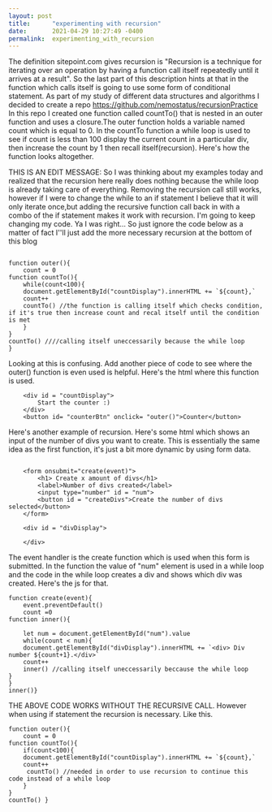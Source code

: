 ```yaml
---
layout: post
title:      "experimenting with recursion"
date:       2021-04-29 10:27:49 -0400
permalink:  experimenting_with_recursion
---
```



The definition sitepoint.com gives recursion is "Recursion is a technique for iterating over an operation by having a function call itself repeatedly until it arrives at a result". So the last part of this description hints at that in the function which calls itself is going to use some form of conditional statement. As part of my study of different data structures and algorithms I decided to create a repo https://github.com/nemostatus/recursionPractice In this repo I created one function called countTo() that is nested in an outer function and uses a closure.The outer function holds a variable named count which is equal to 0. In the countTo function a while loop is used to see if count is less than 100 display the current count in a particular div, then increase the count by 1 then recall itself(recursion). Here's how the function looks altogether.

THIS IS AN EDIT MESSAGE: So I was thinking about my examples today and realized that the recursion here really does nothing because the while loop is already taking care of everything. Removing the recursion call still works, however if I were to change the while to an if statement I believe that it will only iterate once,but adding the recursive function call back in with a combo of the if statement makes it work with recursion. I'm going to keep changing my code. Ya I was right... So just ignore the code below as a matter of fact I''ll just add the more necessary recursion at the bottom of this blog

```
  
function outer(){
    count = 0
function countTo(){
    while(count<100){
    document.getElementById("countDisplay").innerHTML += `${count},`
    count++
    countTo() //the function is calling itself which checks condition, if it's true then increase count and recal itself until the condition is met
    }
}
countTo() ////calling itself uneccessarily because the while loop
}
```

Looking at this is confusing. Add another piece of code to see where the outer() function is even used is helpful. Here's the html where this function is used.

```
    <div id = "countDisplay">
        Start the counter :)
    </div>
    <button id= "counterBtn" onclick= "outer()">Counter</button>
```

Here's another example of recursion. Here's some html which shows an input of the number of divs you want to create. This is essentially the same idea as the first function, it's just a bit more dynamic by using form data.

```

    <form onsubmit="create(event)">
        <h1> Create x amount of divs</h1>
        <label>Number of divs created</label>
        <input type="number" id = "num">
        <button id = "createDivs">Create the number of divs selected</button>
    </form>

    <div id = "divDisplay">

    </div>
```

The event handler is the create function which is used when this form is submitted. In the function the value of "num" element is used in a while loop and the code in the while loop creates a div and shows which div was created. Here's the js for that.

```
function create(event){
    event.preventDefault()
    count =0
function inner(){
    
    let num = document.getElementById("num").value
    while(count < num){
    document.getElementById("divDisplay").innerHTML += `<div> Div number ${count+1}.</div>`
    count++
    inner() //calling itself uneccessarily beccause the while loop
}
}
inner()}
```

THE ABOVE CODE WORKS WITHOUT THE RECURSIVE CALL. 
However when using if statement the recursion is necessary. Like this. 

```
function outer(){
    count = 0
function countTo(){
    if(count<100){
    document.getElementById("countDisplay").innerHTML += `${count},`
    count++
     countTo() //needed in order to use recursion to continue this code instead of a while loop
    }
}
countTo() }
```



